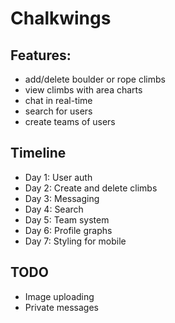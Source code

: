 # Chalkwings

## Features:
- add/delete boulder or rope climbs
- view climbs with area charts
- chat in real-time
- search for users
- create teams of users

## Timeline
- Day 1: User auth
- Day 2: Create and delete climbs
- Day 3: Messaging
- Day 4: Search 
- Day 5: Team system
- Day 6: Profile graphs
- Day 7: Styling for mobile

## TODO
- Image uploading
- Private messages